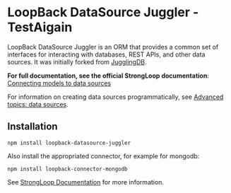 # LoopBack DataSource Juggler - TestAigain

LoopBack DataSource Juggler is an ORM that provides a common set of interfaces
for interacting with databases, REST APIs, and other data sources. It was
initially forked from [JugglingDB](https://github.com/1602/jugglingdb).

**For full documentation, see the official StrongLoop documentation**:
 [Connecting models to data sources](http://docs.strongloop.com/display/LB/Connecting+models+to+data+sources)
 
For information on creating data sources programmatically, see [Advanced topics: data sources](http://docs.strongloop.com/display/LB/Advanced+topics%3A+data+sources). 

## Installation

    npm install loopback-datasource-juggler

Also install the appropriated connector, for example for mongodb:

    npm install loopback-connector-mongodb

See [StrongLoop Documentation](http://docs.strongloop.com/) for more information.


